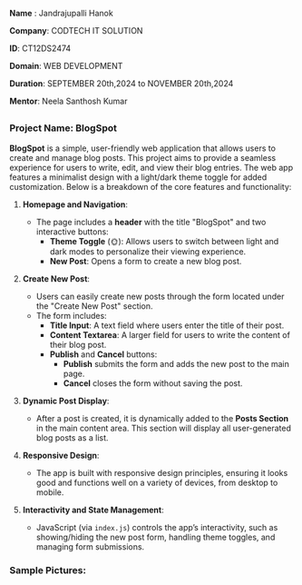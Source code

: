 **Name** : Jandrajupalli Hanok

**Company**: CODTECH IT SOLUTION

**ID**: CT12DS2474

**Domain**: WEB DEVELOPMENT

**Duration**: SEPTEMBER 20th,2024 to NOVEMBER 20th,2024

**Mentor**: Neela Santhosh Kumar 

##

### Project Name: BlogSpot

**BlogSpot** is a simple, user-friendly web application that allows users to create and manage blog posts. This project aims to provide a seamless experience for users to write, edit, and view their blog entries. The web app features a minimalist design with a light/dark theme toggle for added customization. Below is a breakdown of the core features and functionality:

1. **Homepage and Navigation**: 
   - The page includes a **header** with the title "BlogSpot" and two interactive buttons:
     - **Theme Toggle** (🌞): Allows users to switch between light and dark modes to personalize their viewing experience.
     - **New Post**: Opens a form to create a new blog post.

2. **Create New Post**:
   - Users can easily create new posts through the form located under the "Create New Post" section.
   - The form includes:
     - **Title Input**: A text field where users enter the title of their post.
     - **Content Textarea**: A larger field for users to write the content of their blog post.
     - **Publish** and **Cancel** buttons:
       - **Publish** submits the form and adds the new post to the main page.
       - **Cancel** closes the form without saving the post.

3. **Dynamic Post Display**:
   - After a post is created, it is dynamically added to the **Posts Section** in the main content area. This section will display all user-generated blog posts as a list.

4. **Responsive Design**:
   - The app is built with responsive design principles, ensuring it looks good and functions well on a variety of devices, from desktop to mobile.

5. **Interactivity and State Management**:
   - JavaScript (via `index.js`) controls the app’s interactivity, such as showing/hiding the new post form, handling theme toggles, and managing form submissions.

### Sample Pictures:

